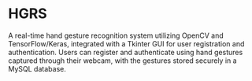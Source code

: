 # HGRS
A real-time hand gesture recognition system utilizing OpenCV and TensorFlow/Keras, integrated with a Tkinter GUI for user registration and authentication. Users can register and authenticate using hand gestures captured through their webcam, with the gestures stored securely in a MySQL database.
